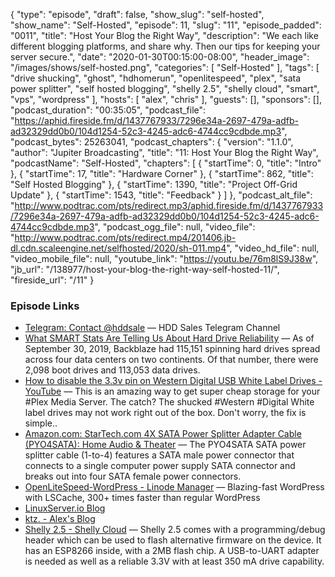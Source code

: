 {
  "type": "episode",
  "draft": false,
  "show_slug": "self-hosted",
  "show_name": "Self-Hosted",
  "episode": 11,
  "slug": "11",
  "episode_padded": "0011",
  "title": "Host Your Blog the Right Way",
  "description": "We each like different blogging platforms, and share why. Then our tips for keeping your server secure.",
  "date": "2020-01-30T00:15:00-08:00",
  "header_image": "/images/shows/self-hosted.png",
  "categories": [
    "Self-Hosted"
  ],
  "tags": [
    "drive shucking",
    "ghost",
    "hdhomerun",
    "openlitespeed",
    "plex",
    "sata power splitter",
    "self hosted blogging",
    "shelly 2.5",
    "shelly cloud",
    "smart",
    "vps",
    "wordpress"
  ],
  "hosts": [
    "alex",
    "chris"
  ],
  "guests": [],
  "sponsors": [],
  "podcast_duration": "00:35:05",
  "podcast_file": "https://aphid.fireside.fm/d/1437767933/7296e34a-2697-479a-adfb-ad32329dd0b0/104d1254-52c3-4245-adc6-4744cc9cdbde.mp3",
  "podcast_bytes": 25263041,
  "podcast_chapters": {
    "version": "1.1.0",
    "author": "Jupiter Broadcasting",
    "title": "11: Host Your Blog the Right Way",
    "podcastName": "Self-Hosted",
    "chapters": [
      {
        "startTime": 0,
        "title": "Intro"
      },
      {
        "startTime": 17,
        "title": "Hardware Corner"
      },
      {
        "startTime": 862,
        "title": "Self Hosted Blogging"
      },
      {
        "startTime": 1390,
        "title": "Project Off-Grid Update"
      },
      {
        "startTime": 1543,
        "title": "Feedback"
      }
    ]
  },
  "podcast_alt_file": "http://www.podtrac.com/pts/redirect.mp3/aphid.fireside.fm/d/1437767933/7296e34a-2697-479a-adfb-ad32329dd0b0/104d1254-52c3-4245-adc6-4744cc9cdbde.mp3",
  "podcast_ogg_file": null,
  "video_file": "http://www.podtrac.com/pts/redirect.mp4/201406.jb-dl.cdn.scaleengine.net/selfhosted/2020/sh-011.mp4",
  "video_hd_file": null,
  "video_mobile_file": null,
  "youtube_link": "https://youtu.be/76m8lS9J38w",
  "jb_url": "/138977/host-your-blog-the-right-way-self-hosted-11/",
  "fireside_url": "/11"
}


### Episode Links

  * [Telegram: Contact @hddsale](https://t.me/hddsale "Telegram: Contact @hddsale") — HDD Sales Telegram Channel 
  * [What SMART Stats Are Telling Us About Hard Drive Reliability](https://www.backblaze.com/blog/backblaze-hard-drive-stats-q3-2019/ "What SMART Stats Are Telling Us About Hard Drive Reliability") — As of September 30, 2019, Backblaze had 115,151 spinning hard drives spread across four data centers on two continents. Of that number, there were 2,098 boot drives and 113,053 data drives.
  * [How to disable the 3.3v pin on Western Digital USB White Label Drives - YouTube](https://www.youtube.com/watch?v=1YqMn1pCRd8 "How to disable the 3.3v pin on Western Digital USB White Label Drives - YouTube") — This is an amazing way to get super cheap storage for your #Plex Media Server. The catch? The shucked #Western #Digital White label drives may not work right out of the box. Don't worry, the fix is simple..
  * [Amazon.com: StarTech.com 4X SATA Power Splitter Adapter Cable (PYO4SATA): Home Audio & Theater](https://www.amazon.com/StarTech-com-Power-Splitter-Adapter-PYO4SATA/dp/B0086OGN9E "Amazon.com: StarTech.com 4X SATA Power Splitter Adapter Cable \(PYO4SATA\): Home Audio & Theater") — The PYO4SATA SATA power splitter cable (1-to-4) features a SATA male power connector that connects to a single computer power supply SATA connector and breaks out into four SATA female power connectors. 
  * [OpenLiteSpeed-WordPress - Linode Manager](https://cloud.linode.com/stackscripts/443929 "OpenLiteSpeed-WordPress - Linode Manager") — Blazing-fast WordPress with LSCache, 300+ times faster than regular WordPress
  * [LinuxServer.io Blog](https://blog.linuxserver.io/ "LinuxServer.io Blog")
  * [ktz. - Alex's Blog](https://blog.ktz.me/ "ktz. - Alex's Blog")
  * [Shelly 2.5 - Shelly Cloud](https://shelly.cloud/shelly-25-wifi-smart-relay-roller-shutter-home-automation/ "Shelly 2.5 - Shelly Cloud") — Shelly 2.5 comes with a programming/debug header which can be used to flash alternative firmware on the device. It has an ESP8266 inside, with a 2MB flash chip. A USB-to-UART adapter is needed as well as a reliable 3.3V with at least 350 mA drive capability.


